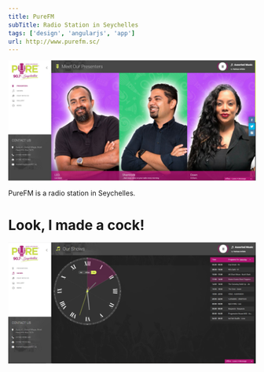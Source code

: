 ```yaml
---
title: PureFM
subTitle: Radio Station in Seychelles
tags: ['design', 'angularjs', 'app']
url: http://www.purefm.sc/
---
```


![PureFM Home](purefm-home.jpg)

PureFM is a radio station in Seychelles.

# Look, I made a cock!

![Shows Clock](show-clock.jpg)
